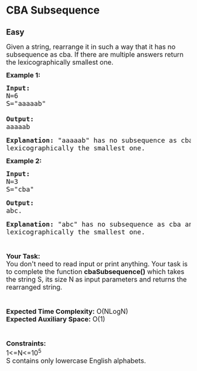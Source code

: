 # CBA Subsequence
## Easy
<div class="problems_problem_content__Xm_eO"><p><span style="font-size:18px">Given a string, rearrange it in such a way that it has no subsequence as cba. If there are multiple answers return the lexicographically smallest one.</span></p>

<p><span style="font-size:18px"><strong>Example 1:</strong></span></p>

<pre><span style="font-size:18px"><strong>Input:</strong>
N=6
S="aaaaab"</span>
<span style="font-size:18px">
<strong>Output:</strong>
aaaaab</span>

<span style="font-size:18px"><strong>Explanation:</strong> "aaaaab" has no subsequence as cba and is 
lexicographically the smallest one.</span></pre>

<p><span style="font-size:18px"><strong>Example 2:</strong></span></p>

<pre><span style="font-size:18px"><strong>Input:</strong> 
N=3 
S="cba"</span>

<span style="font-size:18px"><strong>Output:</strong></span> 
<span style="font-size:18px">abc.</span>

<span style="font-size:18px"><strong>Explanation:</strong> "abc" has no subsequence as cba and is
lexicographically the smallest one.</span></pre>

<p>&nbsp;</p>

<p><span style="font-size:18px"><strong>Your Task:</strong><br>
You don't need to read input or print anything. Your task is to complete the function <strong>cbaSubsequence()</strong>&nbsp;which takes the string S,&nbsp;its size N<strong>&nbsp;</strong>as input parameters&nbsp;and returns the rearranged string.</span></p>

<p>&nbsp;</p>

<p><span style="font-size:18px"><strong>Expected Time Complexity:</strong> O(NLogN)<br>
<strong>Expected Auxiliary Space:</strong> O(1)</span></p>

<p>&nbsp;</p>

<p><span style="font-size:18px"><strong>Constraints:</strong><br>
1&lt;=N&lt;=10<sup>5</sup><br>
S contains only lowercase English alphabets.</span></p>
</div>